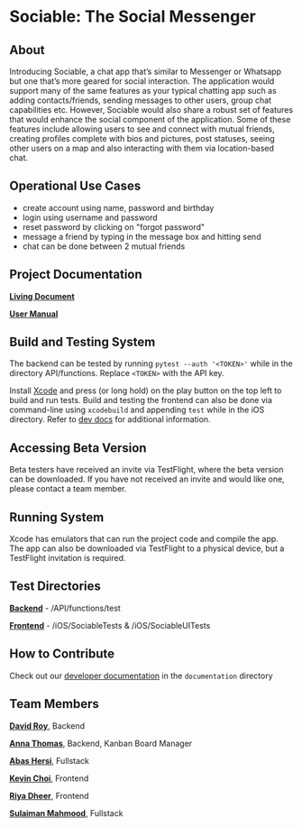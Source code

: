 # Sociable: The Social Messenger

## About
Introducing Sociable, a chat app that’s similar to Messenger or Whatsapp but one that’s more geared for social interaction. The application would support many of the same features as your typical chatting app such as adding contacts/friends, sending messages to other users, group chat capabilities etc. However, Sociable would also share a robust set of features that would enhance the social component of the application. Some of these features include allowing users to see and connect with mutual friends, creating profiles complete with bios and pictures, post statuses, seeing other users on a map and also interacting with them via location-based chat. 

## Operational Use Cases
- create account using name, password and birthday
- login using username and password  
- reset password by clicking on "forgot password"
- message a friend by typing in the message box and hitting send
- chat can be done between 2 mutual friends  

## Project Documentation
**[Living Document](https://docs.google.com/document/d/18q35KYiigKOfsqSOqhWPQcTrDo5ftMfcEexdkJ5XZM0/edit?usp=sharing)**

**[User Manual](https://github.com/DavidSRoy/sociable/blob/docs/documentation/user_docs.md)**

## Build and Testing System
The backend can be tested by running `pytest --auth '<TOKEN>'` while in the directory API/functions. Replace `<TOKEN>` with the API key.
  
Install [Xcode](https://developer.apple.com/xcode/) and press (or long hold) on the play button on the top left to build and run tests.
Build and testing the frontend can also be done via command-line using `xcodebuild` and appending `test` while in the iOS directory.
Refer to [dev docs](https://github.com/DavidSRoy/sociable/blob/docs/documentation/dev_docs.md) for additional information.

## Accessing Beta Version
Beta testers have received an invite via TestFlight, where the beta version can be downloaded. If you have not received an invite and would like one, please contact a team member.

## Running System
Xcode has emulators that can run the project code and compile the app.
The app can also be downloaded via TestFlight to a physical device, but a TestFlight invitation is required.

## Test Directories
**[Backend](https://github.com/DavidSRoy/sociable/tree/master/API/functions/test)** - /API/functions/test

**[Frontend](https://github.com/DavidSRoy/sociable/tree/master/iOS)** - /iOS/SociableTests & /iOS/SociableUITests

## How to Contribute
Check out our [developer documentation](https://github.com/DavidSRoy/sociable/blob/docs/documentation/dev_docs.md) in the `documentation` directory

## Team Members
**[David Roy](https://github.com/DavidSRoy)**, Backend

**[Anna Thomas](https://github.com/athomas9195)**, Backend, Kanban Board Manager

**[Abas Hersi](https://github.com/abis206)**, Fullstack

**[Kevin Choi](https://github.com/0xMango)**, Frontend

**[Riya Dheer](https://github.com/riyaDheer)**, Frontend

**[Sulaiman Mahmood](https://github.com/sulaiman-cse-uw)**, Fullstack 

